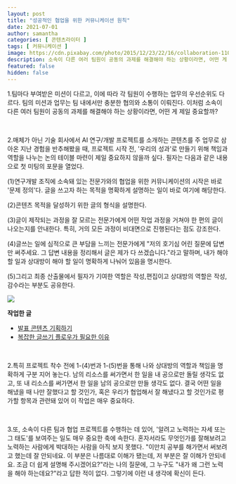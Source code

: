 ```yaml
---
layout: post
title: "성공적인 협업을 위한 커뮤니케이션 원칙"
date: 2021-07-01
author: samantha
categories: [ 콘텐츠라이터 ]
tags: [ 커뮤니케이션 ]
image: https://cdn.pixabay.com/photo/2015/12/23/22/16/collaboration-1106196_1280.jpg
description: 소속이 다른 여러 팀원이 공동의 과제를 해결해야 하는 상황이라면, 어떤 게 제일 중요할까? 1)프로젝트 시작 전, '우리의 성과'로 만들기 위해 책임과 역할을 나누는 논의 테이블 마련과 2)배우려고 노력하는 자세 또는 태도를 갖춰야 한다고 본다.
featured: false
hidden: false
---
```


1.팀마다 부여받은 미션이 다르고, 이에 따라 각 팀원이 수행하는 업무의 우선순위도 다르다. 팀의 미션과 업무는 팀 내에서만 충분한 협의와 소통이 이뤄진다. 이처럼 소속이 다른 여러 팀원이 공동의 과제를 해결해야 하는 상황이라면, 어떤 게 제일 중요할까?

<br/>

2.매체가 아닌 기술 회사에서 AI 연구/개발 프로젝트를 소개하는 콘텐츠를 주 업무로 삼아온 지난 경험을 반추해봤을 때, 프로젝트 시작 전, '우리의 성과'로 만들기 위해 책임과 역할을 나누는 논의 테이블 마련이 제일 중요하지 않을까 싶다. 필자는 다음과 같은 내용으로 첫 미팅의 포문을 열었다.

(1)연구개발 조직에 소속돼 있는 전문가와의 협업을 위한 커뮤니케이션의 시작은 바로 '문제 정의'다. 글을 쓰고자 하는 목적을 명확하게 설명하는 일이 바로 여기에 해당한다.

(2)콘텐츠 목적을 달성하기 위한 글의 형식을 설명한다.

(3)글이 제작되는 과정을 잘 모르는 전문가에게 어떤 작업 과정을 거쳐야 한 편의 글이 나오는지를 안내한다. 특히, 거의 모든 과정이 비대면으로 진행된다는 점도 강조한다.

(4)글쓰는 일에 심적으로 큰 부담을 느끼는 전문가에게 "저의 호기심 어린 질문에 답변만 써주세요. 그 답변 내용을 정리해서 글은 제가 다 쓰겠습니다."라고 말하며, 내가 해야 할 일과 상대방이 해야 할 일이 명확하게 나눠어 있음을 명시한다.

(5)그리고 최종 산출물에서 필자가 기여한 역할은 작성,편집이고 상대방의 역할은 작성,감수라는 부분도 공유한다.

![](https://github.com/samantha-writer/samantha-writer.github.io/blob/master/assets/images/inpost/210701_001.png?raw=true)

**작업한 글**
- [발표 콘텐츠 기획하기](https://samantha-writer.github.io/blog/201209)
- [복잡한 글쓰기 플로우가 필요한 이유](https://samantha-writer.github.io/blog/201209)

<br/>

2.특히 프로젝트 착수 전에 1-(4)번과 1-(5)번을 통해 나와 상대방의 역할과 책임을 명확하게 구분 지어 놓는다. 남의 리소스를 써가면서 한 일을 내 공으로만 돌릴 생각도 없고, 또 내 리소스를 써가면서 한 일을 남의 공으로만 만들 생각도 없다. 결국 어떤 일을 해냈을 때 나만 잘했다고 할 것인가, 혹은 우리가 협업해서 잘 해냈다고 할 것인가로 평가할 항목과 관련돼 있어 이 작업은 매우 중요하다.

<br/>

3.또, 소속이 다른 팀과 협업 프로젝트를 수행하는 데 있어, '알려고 노력하는 자세 또는 그 태도'를 보여주는 일도 매우 중요한 축에 속한다. 혼자서라도 무엇인가를 잘해보려고 노력하는 사람에게 박대하는 사람을 아직 보지 못했다. "이만치 공부를 해가면서 써보려고 했는데 잘 안되네요. 이 부분은 나름대로 이해가 됐는데, 저 부분은 잘 이해가 안되네요. 조금 더 쉽게 설명해 주시겠어요?"라는 나의 질문에, 그 누구도 "내가 왜 그런 노력을 해야 하는데요?"라고 답한 적이 없다. 그렇기에 이런 내 생각에 확신이 든다.
